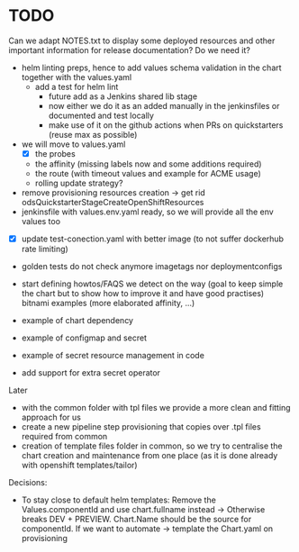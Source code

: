 # TODO
Can we adapt NOTES.txt to display some deployed resources and other important information for release documentation? Do we need it?

- helm linting preps, hence to add values schema validation in the chart together with the values.yaml
    - add a test for helm lint
        - future add as a Jenkins shared lib stage
        - now either we do it as an added manually in the jenkinsfiles or documented and test locally
        - make use of it on the github actions when PRs on quickstarters (reuse max as possible)
- we will move to values.yaml
    - [X] the probes
    - the affinity (missing labels now and some additions required)
    - the route (with timeout values and example for ACME usage)
    - rolling update strategy?
- remove provisioning resources creation -> get rid odsQuickstarterStageCreateOpenShiftResources
- jenkinsfile with values.env.yaml ready, so we will provide all the env values too
- [X] update test-conection.yaml with better image (to not suffer dockerhub rate limiting)
- golden tests do not check anymore imagetags nor deploymentconfigs
- start defining howtos/FAQS we detect on the way (goal to keep simple the chart but to show how to improve it and have good practises) bitnami examples (more elaborated affinity, ...)


- example of chart dependency
- example of configmap and secret
- example of secret resource management in code
- add support for extra secret operator

Later
- with the common folder with tpl files we provide a more clean and fitting approach for us
- create a new pipeline step provisioning that copies over .tpl files required from common
- creation of template files folder in common, so we try to centralise the chart creation and maintenance from one place (as it is done already with openshift templates/tailor)

Decisions:
- To stay close to default helm templates: Remove the Values.componentId and use chart.fullname instead -> Otherwise breaks DEV + PREVIEW. Chart.Name should be the source for componentId. If we want to automate -> template the Chart.yaml on provisioning